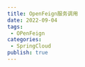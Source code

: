 ```yaml
---
title: OpenFeign服务调用
date: 2022-09-04
tags:
 - OPenFeign
categories:
 - SpringCloud
publish: true
---
```


